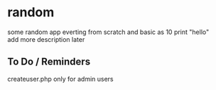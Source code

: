 # random
some random app
everting from scratch and basic as 10 print "hello" \
add more description later
## To Do / Reminders 
createuser.php only for admin users
